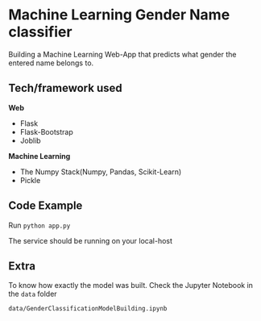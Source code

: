 # Machine Learning Gender Name classifier

Building a Machine Learning Web-App that predicts what gender the entered name belongs to.

## Tech/framework used

<b>Web</b>

- Flask
- Flask-Bootstrap
- Joblib

<b>Machine Learning</b>

- The Numpy Stack(Numpy, Pandas, Scikit-Learn)
- Pickle

## Code Example

Run `python app.py`

The service should be running on your local-host

## Extra

To know how exactly the model was built. Check the Jupyter Notebook in the `data` folder

`data/GenderClassificationModelBuilding.ipynb`
